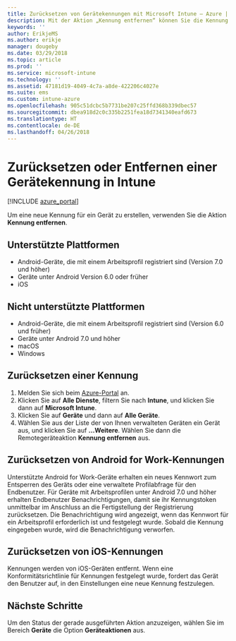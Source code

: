 ```yaml
---
title: Zurücksetzen von Gerätekennungen mit Microsoft Intune – Azure | Microsoft-Dokumentation
description: Mit der Aktion „Kennung entfernen“ können Sie die Kennung von Geräten entfernen oder zurücksetzen, die Sie mit Intune überwachen oder verwalten.
keywords: ''
author: ErikjeMS
ms.author: erikje
manager: dougeby
ms.date: 03/29/2018
ms.topic: article
ms.prod: ''
ms.service: microsoft-intune
ms.technology: ''
ms.assetid: 47181d19-4049-4c7a-a8de-422206c4027e
ms.suite: ems
ms.custom: intune-azure
ms.openlocfilehash: 905c51dcbc5b7731be207c25ffd368b339dbec57
ms.sourcegitcommit: dbea918d2c0c335b2251fea18d7341340eafd673
ms.translationtype: HT
ms.contentlocale: de-DE
ms.lasthandoff: 04/26/2018
---
```

# <a name="reset-or-remove-a-device-passcode-in-intune"></a>Zurücksetzen oder Entfernen einer Gerätekennung in Intune

[!INCLUDE [azure_portal](./includes/azure_portal.md)]

Um eine neue Kennung für ein Gerät zu erstellen, verwenden Sie die Aktion **Kennung entfernen**.

## <a name="supported-platforms"></a>Unterstützte Plattformen

- Android-Geräte, die mit einem Arbeitsprofil registriert sind (Version 7.0 und höher)
- Geräte unter Android Version 6.0 oder früher
- iOS 
     
## <a name="unsupported-platforms"></a>Nicht unterstützte Plattformen

- Android-Geräte, die mit einem Arbeitsprofil registriert sind (Version 6.0 und früher)
- Geräte unter Android 7.0 und höher
- macOS
- Windows

## <a name="reset-a-passcode"></a>Zurücksetzen einer Kennung

1. Melden Sie sich beim [Azure-Portal](https://portal.azure.com) an.
2. Klicken Sie auf **Alle Dienste**, filtern Sie nach **Intune**, und klicken Sie dann auf **Microsoft Intune**.
3. Klicken Sie auf **Geräte** und dann auf **Alle Geräte**.
4. Wählen Sie aus der Liste der von Ihnen verwalteten Geräten ein Gerät aus, und klicken Sie auf **...Weitere**. Wählen Sie dann die Remotegeräteaktion **Kennung entfernen** aus.

## <a name="resetting-android-for-work-passcodes"></a>Zurücksetzen von Android for Work-Kennungen

Unterstützte Android for Work-Geräte erhalten ein neues Kennwort zum Entsperren des Geräts oder eine verwaltete Profilabfrage für den Endbenutzer. Für Geräte mit Arbeitsprofilen unter Android 7.0 und höher erhalten Endbenutzer Benachrichtigungen, damit sie ihr Kennungstoken unmittelbar im Anschluss an die Fertigstellung der Registrierung zurücksetzen. Die Benachrichtigung wird angezeigt, wenn das Kennwort für ein Arbeitsprofil erforderlich ist und festgelegt wurde. Sobald die Kennung eingegeben wurde, wird die Benachrichtigung verworfen.

## <a name="resetting-ios-passcodes"></a>Zurücksetzen von iOS-Kennungen

Kennungen werden von iOS-Geräten entfernt. Wenn eine Konformitätsrichtlinie für Kennungen festgelegt wurde, fordert das Gerät den Benutzer auf, in den Einstellungen eine neue Kennung festzulegen. 

## <a name="next-steps"></a>Nächste Schritte

Um den Status der gerade ausgeführten Aktion anzuzeigen, wählen Sie im Bereich **Geräte** die Option **Geräteaktionen** aus.
